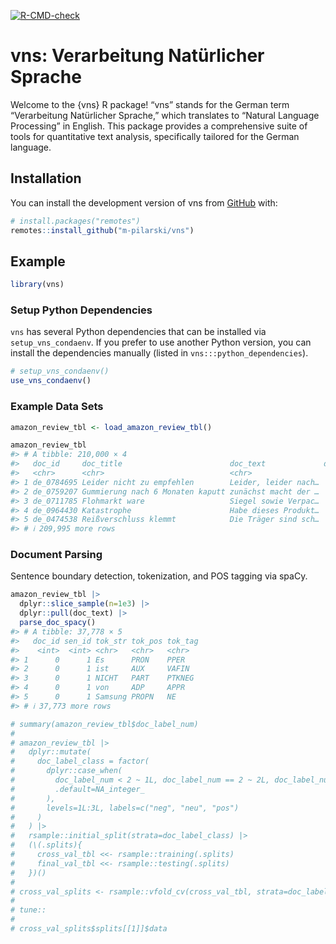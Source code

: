 
<!-- README.md is generated from README.Rmd. Please edit that file -->
<!-- badges: start -->

[![R-CMD-check](https://github.com/m-pilarski/derp/actions/workflows/R-CMD-check.yaml/badge.svg)](https://github.com/m-pilarski/derp/actions/workflows/R-CMD-check.yaml)
<!-- badges: end -->

# vns: Verarbeitung Natürlicher Sprache

Welcome to the {vns} R package! “vns” stands for the German term
“Verarbeitung Natürlicher Sprache,” which translates to “Natural
Language Processing” in English. This package provides a comprehensive
suite of tools for quantitative text analysis, specifically tailored for
the German language.

## Installation

You can install the development version of vns from
[GitHub](https://github.com/) with:

``` r
# install.packages("remotes")
remotes::install_github("m-pilarski/vns")
```

## Example

``` r
library(vns)
```

### Setup Python Dependencies

`vns` has several Python dependencies that can be installed via
`setup_vns_condaenv`. If you prefer to use another Python version, you
can install the dependencies manually (listed in
`vns:::python_dependencies`).

``` r
# setup_vns_condaenv()
use_vns_condaenv()
```

### Example Data Sets

``` r
amazon_review_tbl <- load_amazon_review_tbl()

amazon_review_tbl
#> # A tibble: 210,000 × 4
#>   doc_id     doc_title                        doc_text             doc_label_num
#>   <chr>      <chr>                            <chr>                        <int>
#> 1 de_0784695 Leider nicht zu empfehlen        Leider, leider nach…             0
#> 2 de_0759207 Gummierung nach 6 Monaten kaputt zunächst macht der …             0
#> 3 de_0711785 Flohmarkt ware                   Siegel sowie Verpac…             0
#> 4 de_0964430 Katastrophe                      Habe dieses Produkt…             0
#> 5 de_0474538 Reißverschluss klemmt            Die Träger sind sch…             0
#> # ℹ 209,995 more rows
```

### Document Parsing

Sentence boundary detection, tokenization, and POS tagging via spaCy.

``` r
amazon_review_tbl |> 
  dplyr::slice_sample(n=1e3) |> 
  dplyr::pull(doc_text) |> 
  parse_doc_spacy()
#> # A tibble: 37,778 × 5
#>   doc_id sen_id tok_str tok_pos tok_tag
#>    <int>  <int> <chr>   <chr>   <chr>  
#> 1      0      1 Es      PRON    PPER   
#> 2      0      1 ist     AUX     VAFIN  
#> 3      0      1 NICHT   PART    PTKNEG 
#> 4      0      1 von     ADP     APPR   
#> 5      0      1 Samsung PROPN   NE     
#> # ℹ 37,773 more rows
```

``` r
# summary(amazon_review_tbl$doc_label_num)
# 
# amazon_review_tbl |> 
#   dplyr::mutate(
#     doc_label_class = factor(
#       dplyr::case_when(
#         doc_label_num < 2 ~ 1L, doc_label_num == 2 ~ 2L, doc_label_num > 2 ~ 3L,
#         .default=NA_integer_
#       ),
#       levels=1L:3L, labels=c("neg", "neu", "pos")
#     )
#   ) |> 
#   rsample::initial_split(strata=doc_label_class) |> 
#   (\(.splits){
#     cross_val_tbl <<- rsample::training(.splits)
#     final_val_tbl <<- rsample::testing(.splits)
#   })()
# 
# cross_val_splits <- rsample::vfold_cv(cross_val_tbl, strata=doc_label_class)
# 
# tune::
# 
# cross_val_splits$splits[[1]]$data
```
